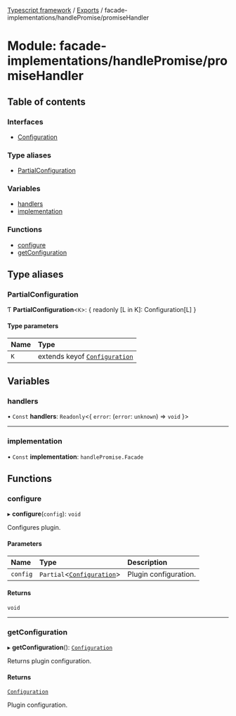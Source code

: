 [Typescript framework](../index.md) / [Exports](../modules.md) / facade-implementations/handlePromise/promiseHandler

# Module: facade-implementations/handlePromise/promiseHandler

## Table of contents

### Interfaces

- [Configuration](../interfaces/facade_implementations_handlePromise_promiseHandler.Configuration.md)

### Type aliases

- [PartialConfiguration](facade_implementations_handlePromise_promiseHandler.md#partialconfiguration)

### Variables

- [handlers](facade_implementations_handlePromise_promiseHandler.md#handlers)
- [implementation](facade_implementations_handlePromise_promiseHandler.md#implementation)

### Functions

- [configure](facade_implementations_handlePromise_promiseHandler.md#configure)
- [getConfiguration](facade_implementations_handlePromise_promiseHandler.md#getconfiguration)

## Type aliases

### PartialConfiguration

Ƭ **PartialConfiguration**<`K`\>: { readonly [L in K]: Configuration[L] }

#### Type parameters

| Name | Type |
| :------ | :------ |
| `K` | extends keyof [`Configuration`](../interfaces/facade_implementations_handlePromise_promiseHandler.Configuration.md) |

## Variables

### handlers

• `Const` **handlers**: `Readonly`<{ `error`: (`error`: `unknown`) => `void`  }\>

___

### implementation

• `Const` **implementation**: `handlePromise.Facade`

## Functions

### configure

▸ **configure**(`config`): `void`

Configures plugin.

#### Parameters

| Name | Type | Description |
| :------ | :------ | :------ |
| `config` | `Partial`<[`Configuration`](../interfaces/facade_implementations_handlePromise_promiseHandler.Configuration.md)\> | Plugin configuration. |

#### Returns

`void`

___

### getConfiguration

▸ **getConfiguration**(): [`Configuration`](../interfaces/facade_implementations_handlePromise_promiseHandler.Configuration.md)

Returns plugin configuration.

#### Returns

[`Configuration`](../interfaces/facade_implementations_handlePromise_promiseHandler.Configuration.md)

Plugin configuration.
